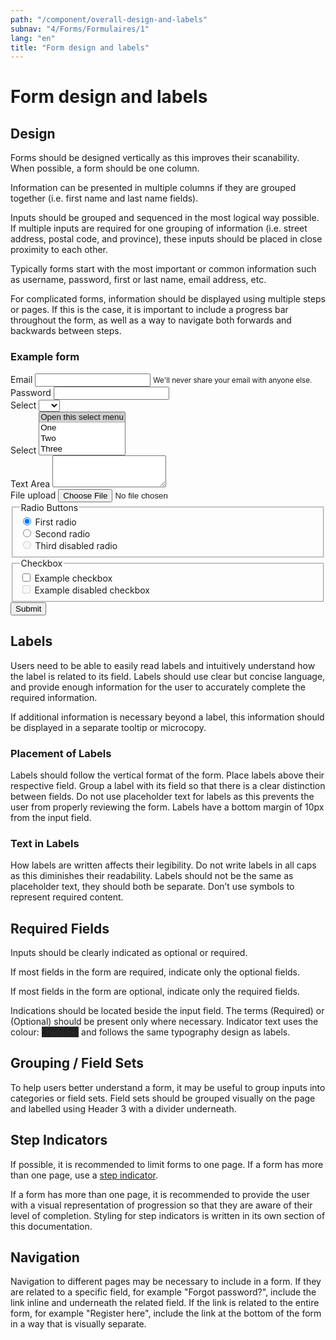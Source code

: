 ```yaml
---
path: "/component/overall-design-and-labels"
subnav: "4/Forms/Formulaires/1"
lang: "en"
title: "Form design and labels"
---
```


<helmet>
<title> Form Design and Labels - Aurora Design System </title>
</helmet>

# Form design and labels

## Design

Forms should be designed vertically as this improves their scanability. When possible, a form should be one column.

Information can be presented in multiple columns if they are grouped together \(i.e. first name and last name fields\).

Inputs should be grouped and sequenced in the most logical way possible. If multiple inputs are required for one grouping of information \(i.e. street address, postal code, and province\), these inputs should be placed in close proximity to each other.

Typically forms start with the most important or common information such as username, password, first or last name, email address, etc.

For complicated forms, information should be displayed using multiple steps or pages. If this is the case, it is important to include a progress bar throughout the form, as well as a way to navigate both forwards and backwards between steps.

<div class="card mb-3">
  <div class="card-body">
      <h3 class="card-title h5">Example form</h3>
<form>
  <div class="form-group">
    <label for="inputEmail3">Email</label>
    <input type="email" class="form-control" id="inputEmail3" aria-describedby="emailHelp1">
    <small id="emailHelp1" class="form-text text-muted">We'll never share your email with anyone else.</small>
  </div>

  <div class="form-group">
    <label for="inputPassword3">Password</label>
    <input type="password" class="form-control" id="inputPassword3" >
  </div>

  <div class="form-group">
    <label for="inputSelect">Select</label>
    <select class="form-control" id="inputSelect">
      <option selected></option>
      <option>...</option>
    </select>
  </div>

  <div class="form-group">
    <label for="inputSelect2">Select</label>
    <select class="custom-select" id="inputSelect2" multiple>
      <option selected>Open this select menu</option>
      <option value="1">One</option>
      <option value="2">Two</option>
      <option value="3">Three</option>
    </select>
  </div>

  <div class="form-group">
    <label for="exampleFormControlTextarea1">Text Area</label>
    <textarea class="form-control" id="exampleFormControlTextarea1" rows="3"></textarea>
  </div>

  <div class="form-group">
    <div class="custom-file">
        <label class="custom-file-label" for="customFile">File upload</label>
        <input type="file" id="file" class="custom-file-input" aria-label="upload a file">
        <span class="custom-file-control"></span>
    </div>
  </div>

  <div class="form-group">
    <fieldset>
      <legend>Radio Buttons</legend>
        <div class="form-check">
          <input class="form-check-input" type="radio" name="gridRadios" id="gridRadios1" value="option1" checked>
          <label class="form-check-label" for="gridRadios1">
            First radio
          </label>
        </div>
        <div class="form-check">
          <input class="form-check-input" type="radio" name="gridRadios" id="gridRadios2" value="option2">
          <label class="form-check-label" for="gridRadios2">
            Second radio
          </label>
        </div>
        <div class="form-check disabled">
          <input class="form-check-input" type="radio" name="gridRadios" id="gridRadios3" value="option3" disabled>
          <label class="form-check-label" for="gridRadios3">
            Third disabled radio
          </label>
        </div>
    </fieldset>
  </div>

  <div class="form-group">
    <fieldset>
      <legend>Checkbox</legend>
        <div class="form-check">
          <input class="form-check-input" type="checkbox" id="gridCheck1">
          <label class="form-check-label" for="gridCheck1">
            Example checkbox
          </label>
        </div>
        <div class="form-check">
          <input class="form-check-input" type="checkbox" id="gridCheck2" disabled>
          <label class="form-check-label" for="gridCheck2">
            Example disabled checkbox
          </label>
        </div>
    </fieldset>
  </div>
  <div class="form-group">
    <button color="primary" href="#example">Submit</button>
  </div>
</form>
  </div>
</div>



## Labels

Users need to be able to easily read labels and intuitively understand how the label is related to its field. Labels should use clear but concise language, and provide enough information for the user to accurately complete the required information.

If additional information is necessary beyond a label, this information should be displayed in a separate tooltip or microcopy.

### Placement of Labels

Labels should follow the vertical format of the form. Place labels above their respective field. Group a label with its field so that there is a clear distinction between fields. Do not use placeholder text for labels as this prevents the user from properly reviewing the form. Labels have a bottom margin of 10px from the input field.

### Text in Labels

How labels are written affects their legibility. Do not write labels in all caps as this diminishes their readability. Labels should not be the same as placeholder text, they should both be separate. Don’t use symbols to represent required content.

## Required Fields

Inputs should be clearly indicated as optional or required.

If most fields in the form are required, indicate only the optional fields.

If most fields in the form are optional, indicate only the required fields.

Indications should be located beside the input field. The terms \(Required\) or \(Optional\) should be present only where necessary. Indicator text uses the colour: <badge style="background-color: #252525;">#252525</badge> and follows the same typography design as labels.

## Grouping / Field Sets

To help users better understand a form, it may be useful to group inputs into categories or field sets. Field sets should be grouped visually on the page and labelled using Header 3 with a divider underneath.

## Step Indicators
If possible, it is recommended to limit forms to one page. If a form has more than one page, use a [step indicator](/component/progress-indicators).

If a form has more than one page, it is recommended to provide the user with a visual representation of progression so that they are aware of their level of completion. Styling for step indicators is written in its own section of this documentation.

## Navigation

Navigation to different pages may be necessary to include in a form. If they are related to a specific field, for example "Forgot password?", include the link inline and underneath the related field. If the link is related to the entire form, for example "Register here", include the link at the bottom of the form in a way that is visually separate.
